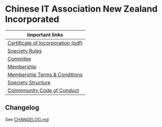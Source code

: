 # Chinese IT Association New Zealand Incorporated

| Important links                                                                 |
|---------------------------------------------------------------|
| [Certificate of Incorporation (pdf)](Certificate_of_Incorporation.pdf)
| [Soeciety Rules](Rules.md)
| [Commitee](Commitee.md) |
| [Membership](Membership.md) |
| [Membership Terms & Conditions](Membership_TC.md) |
| [Soeciety Structure](Org-Chart.png) |
| [Commmunity Code of Conduct](Community_Code_of_Conduct.md) |

## Changelog

See [CHANGELOG.md](CHANGELOG.md)
